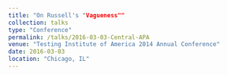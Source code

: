 ```yaml
---
title: "On Russell's "Vagueness""
collection: talks
type: "Conference"
permalink: /talks/2016-03-03-Central-APA
venue: "Testing Institute of America 2014 Annual Conference"
date: 2016-03-03
location: "Chicago, IL"
---
```



